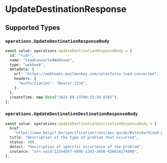 # UpdateDestinationResponse


## Supported Types

### `operations.UpdateDestinationResponseBody`

```typescript
const value: operations.UpdateDestinationResponseBody = {
  id: "<id>",
  name: "leadConvertedWebhook",
  type: "webhook",
  metadata: {
    url: "https://webhooks.mailmonkey.com/salesforce-lead-converted",
    headers: {
      "Authorization": "Bearer 1234",
    },
  },
  createTime: new Date("2024-09-23T00:33:30.839Z"),
};
```

### `operations.UpdateDestinationDestinationResponseBody`

```typescript
const value: operations.UpdateDestinationDestinationResponseBody = {
  href:
    "https://www.belgif.be/specification/rest/api-guide/#standardized-problem-types",
  title: "Description of the type of problem that occurred",
  status: 400,
  detail: "Description of specific occurrence of the problem",
  instance: "urn:uuid:123e4567-e89b-12d3-a456-426614174000",
};
```


